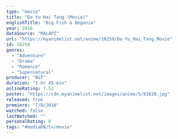 ```yaml
---
type: "movie"
title: "Da Yu Hai Tang (Movie)"
englishTitle: "Big Fish & Begonia"
year: 2016
dataSource: "MALAPI"
url: "https://myanimelist.net/anime/10259/Da_Yu_Hai_Tang_Movie"
id: 10259
genres: 
  - "Adventure"
  - "Drama"
  - "Romance"
  - "Supernatural"
producer: "B&T"
duration: "1 hr 45 min"
onlineRating: 7.52
poster: "https://cdn.myanimelist.net/images/anime/5/83826.jpg"
released: true
premiere: "7/8/2016"
watched: false
lastWatched: ""
personalRating: 0
tags: "#mediaDB/tv/movie"
---
```

